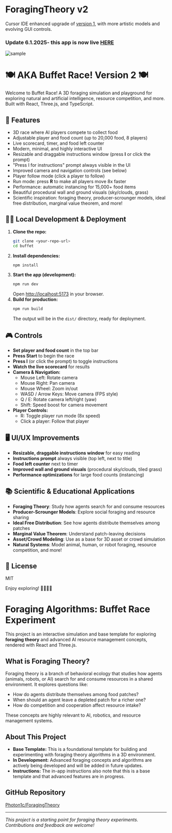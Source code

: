 # ForagingTheory v2

Cursor IDE enhanced upgrade of [version 1](https://github.com/Photon1c/ForagingTheoryv1), with more artistic models and evolving GUI controls.

### Update 6.1.2025- this app is now live [HERE](https://app.netlify.com/projects/foragingtheoryv2/deploys)  

![sample](media/sample.gif)

# 🍽️ AKA Buffet Race! Version 2 🍽️

Welcome to Buffet Race! A 3D foraging simulation and playground for exploring natural and artificial intelligence, resource competition, and more. Built with React, Three.js, and TypeScript.

## 🚀 Features
- 3D race where AI players compete to collect food
- Adjustable player and food count (up to 20,000 food, 8 players)
- Live scorecard, timer, and food left counter
- Modern, minimal, and highly interactive UI
- Resizable and draggable instructions window (press **I** or click the prompt)
- "Press I for instructions" prompt always visible in the UI
- Improved camera and navigation controls (see below)
- Player follow mode (click a player to follow)
- Run mode: press **R** to make all players move 8x faster
- Performance: automatic instancing for 15,000+ food items
- Beautiful procedural wall and ground visuals (sky/clouds, grass)
- Scientific inspiration: foraging theory, producer-scrounger models, ideal free distribution, marginal value theorem, and more!

## 🧑‍💻 Local Development & Deployment

1. **Clone the repo:**
   ```bash
   git clone <your-repo-url>
   cd buffet
   ```
2. **Install dependencies:**
   ```bash
   npm install
   ```
3. **Start the app (development):**
   ```bash
   npm run dev
   ```
   Open [http://localhost:5173](http://localhost:5173) in your browser.
4. **Build for production:**
   ```bash
   npm run build
   ```
   The output will be in the `dist/` directory, ready for deployment.

## 🎮 Controls
- **Set player and food count** in the top bar
- **Press Start** to begin the race
- **Press I** (or click the prompt) to toggle instructions
- **Watch the live scorecard** for results
- **Camera & Navigation:**
  - Mouse Left: Rotate camera
  - Mouse Right: Pan camera
  - Mouse Wheel: Zoom in/out
  - WASD / Arrow Keys: Move camera (FPS style)
  - Q / E: Rotate camera left/right (yaw)
  - Shift: Speed boost for camera movement
- **Player Controls:**
  - R: Toggle player run mode (8x speed)
  - Click a player: Follow that player

## 🖥️ UI/UX Improvements
- **Resizable, draggable instructions window** for easy reading
- **Instructions prompt** always visible (top left, next to title)
- **Food left counter** next to timer
- **Improved wall and ground visuals** (procedural sky/clouds, tiled grass)
- **Performance optimizations** for large food counts (instancing)

## 📚 Scientific & Educational Applications
- **Foraging Theory**: Study how agents search for and consume resources
- **Producer-Scrounger Models**: Explore social foraging and resource sharing
- **Ideal Free Distribution**: See how agents distribute themselves among patches
- **Marginal Value Theorem**: Understand patch-leaving decisions
- **Asset/Crowd Modeling**: Use as a base for 3D asset or crowd simulation
- **Natural Systems**: Model animal, human, or robot foraging, resource competition, and more!

## 📝 License
MIT

Enjoy exploring! 🌱🦉🦆🍎

# Foraging Algorithms: Buffet Race Experiment

This project is an interactive simulation and base template for exploring **foraging theory** and advanced AI resource management concepts, rendered with React and Three.js.

## What is Foraging Theory?
Foraging theory is a branch of behavioral ecology that studies how agents (animals, robots, or AI) search for and consume resources in a shared environment. It explores questions like:
- How do agents distribute themselves among food patches?
- When should an agent leave a depleted patch for a richer one?
- How do competition and cooperation affect resource intake?

These concepts are highly relevant to AI, robotics, and resource management systems.

## About This Project
- **Base Template:** This is a foundational template for building and experimenting with foraging theory algorithms in a 3D environment.
- **In Development:** Advanced foraging concepts and algorithms are actively being developed and will be added in future updates.
- **Instructions:** The in-app instructions also note that this is a base template and that advanced features are in progress.

## GitHub Repository
[Photon1c/ForagingTheory](https://github.com/Photon1c/ForagingTheory)

---

*This project is a starting point for foraging theory experiments. Contributions and feedback are welcome!*

